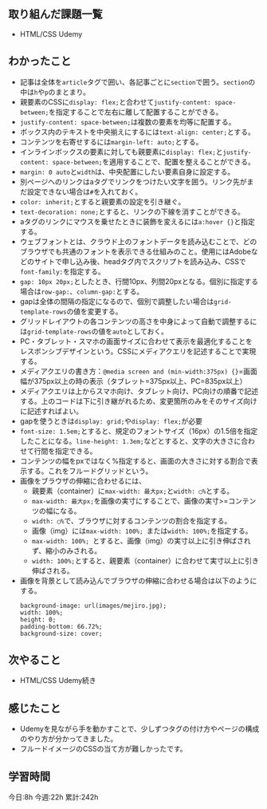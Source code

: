 ## 取り組んだ課題一覧
- HTML/CSS Udemy

	
## わかったこと
- 記事は全体を`article`タグで囲い、各記事ごとに`section`で囲う。`section`の中は`h`や`p`のまとまり。
- 親要素のCSSに`display: flex;`と合わせて`justify-content: space-between;`を指定することで左右に離して配置することができる。
- `justify-content: space-between;`は複数の要素を均等に配置する。
- ボックス内のテキストを中央揃えにするには`text-align: center;`とする。
- コンテンツを右寄せするには`margin-left: auto;`とする。
- インラインボックスの要素に対しても親要素に`display: flex;`と`justify-content: space-between;`を適用することで、配置を整えることができる。
- `margin: 0 auto`と`width`は、中央配置にしたい要素自身に設定する。
- 別ページへのリンクはaタグでリンクをつけたい文字を囲う。リンク先がまだ設定できない場合は`#`を入れておく。
- `color: inherit;`とすると親要素の設定を引き継ぐ。
- `text-decoration: none;`とすると、リンクの下線を消すことができる。
- aタグのリンクにマウスを乗せたときに装飾を変えるには`a:hover {}`と指定する。
- ウェブフォントとは、クラウド上のフォントデータを読み込むことで、どのブラウザでも共通のフォントを表示できる仕組みのこと。使用にはAdobeなどのサイトで申し込み後、headタグ内でスクリプトを読み込み、CSSで`font-family:`を指定する。
- `gap: 10px 20px;`としたとき、行間10px、列間20pxとなる。個別に指定する場合は`row-gap:`、`column-gap:`とする。
- gapは全体の間隔の指定になるので、個別で調整したい場合は`grid-template-rows`の値を変更する。
- グリッドレイアウトの各コンテンツの高さを中身によって自動で調整するには`grid-template-rows`の値を`auto`としておく。
- PC・タブレット・スマホの画面サイズに合わせて表示を最適化することをレスポンシブデザインという。CSSにメディアクエリを記述することで実現する。
- メディアクエリの書き方：`@media screen and (min-width:375px) {}`=画面幅が375px以上の時の表示（タブレット=375px以上、PC=835px以上）
- メディアクエリは上からスマホ向け、タブレット向け、PC向けの順番で記述する。上のコードは下に引き継がれるため、変更箇所のみをそのサイズ向けに記述すればよい。
- gapを使うときは`display: grid;`や`display: flex;`が必要
- `font-size: 1.5em;`とすると、規定のフォントサイズ（16px）の1.5倍を指定したことになる。`line-height: 1.3em;`などとすると、文字の大きさに合わせて行間を指定できる。
- コンテンツの幅をpxではなく%指定すると、画面の大きさに対する割合で表示する。これをフルードグリッドという。
- 画像をブラウザの伸縮に合わせるには、
	- 親要素（container）に`max-width: 最大px;`と`width: ◯%`とする。
	- `max-width: 最大px;`を画像の実寸にすることで、画像の実寸>=コンテンツの幅になる。
	- `width: ◯%`で、ブラウザに対するコンテンツの割合を指定する。
	- 画像（img）には`max-width: 100%; `または`width: 100%;`を指定する。
	- `max-width: 100%; `とすると、画像（img）の実寸以上に引き伸ばされず、縮小のみされる。
	- `width: 100%;`とすると、親要素（container）に合わせて実寸以上に引き伸ばされる。
- 画像を背景として読み込んでブラウザの伸縮に合わせる場合は以下のようにする。
	```
	background-image: url(images/mejiro.jpg);
  	width: 100%;
  	height: 0;
 	padding-bottom: 66.72%;
  	background-size: cover;
	```


## 次やること
- HTML/CSS Udemy続き
	

## 感じたこと
- Udemyを見ながら手を動かすことで、少しずつタグの付け方やページの構成のやり方が分かってきました。
- フルードイメージのCSSの当て方が難しかったです。


## 学習時間
今日:8h
今週:22h 
累計:242h